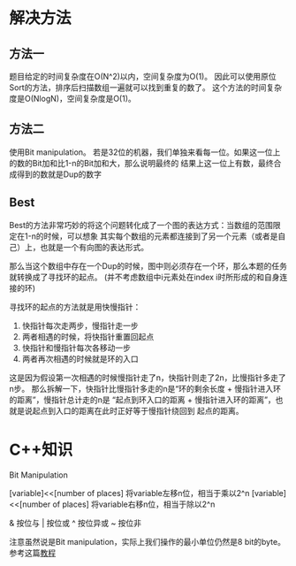 # 解决方法

## 方法一
题目给定的时间复杂度在O(N^2)以内，空间复杂度为O(1)。
因此可以使用原位Sort的方法，排序后扫描数组一遍就可以找到重复的数了。
这个方法的时间复杂度是O(NlogN)，空间复杂度是O(1)。


## 方法二
使用Bit manipulation。
若是32位的机器，我们单独来看每一位。如果这一位上的数的Bit加和比1-n的Bit加和大，那么说明最终的
结果上这一位上有数，最终合成得到的数就是Dup的数字


## Best
Best的方法非常巧妙的将这个问题转化成了一个图的表达方式：当数组的范围限定在1-n的时候，可以想象
其实每个数组的元素都连接到了另一个元素（或者是自己）上，也就是一个有向图的表达形式。

那么当这个数组中存在一个Dup的时候，图中则必须存在一个环，那么本题的任务就转换成了寻找环的起点。
(并不考虑数组中i元素处在index i时所形成的和自身连接的环)

寻找环的起点的方法就是用快慢指针：

1. 快指针每次走两步，慢指针走一步
2. 两者相遇的时候，将快指针重置回起点
3. 快指针和慢指针每次各移动一步
4. 两者再次相遇的时候就是环的入口

这是因为假设第一次相遇的时候慢指针走了n，快指针则走了2n，比慢指针多走了n步。
那么拆解一下，快指针比慢指针多走的n是“环的剩余长度 + 慢指针进入环的距离”，慢指针总计走的n是
“起点到环入口的距离 + 慢指针进入环的距离”，也就是说起点到入口的距离在此时正好等于慢指针绕回到
起点的距离。

# C++知识

Bit Manipulation

[variable]<<[number of places]  将variable左移n位，相当于乘以2^n
[variable]<<[number of places]  将variable右移n位，相当于除以2^n

& 按位与
| 按位或
^ 按位异或
~ 按位非

注意虽然说是Bit manipulation，实际上我们操作的最小单位仍然是8 bit的byte。
参考这篇[教程](http://www.cprogramming.com/tutorial/bitwise_operators.html)